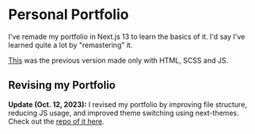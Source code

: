 # Personal Portfolio
I've remade my portfolio in Next.js 13 to learn the basics of it. I'd say I've learned quite a lot by "remastering" it.

[This](https://jdichh.netlify.app/) was the previous version made only with HTML, SCSS and JS.

## Revising my Portfolio
<strong>Update (Oct. 12, 2023):</strong> I revised my portfolio by improving file structure, reducing JS usage, and improved theme switching using next-themes. Check out the [repo of it here](https://github.com/jdichh/portfolio-next2/).
